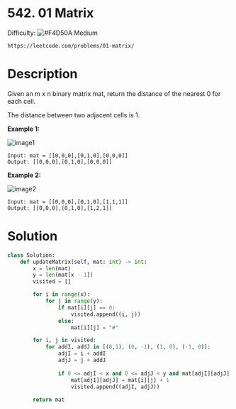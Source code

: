 # 542. 01 Matrix

Difficulty: ![#F4D50A](https://via.placeholder.com/16/F4D50A/F4D50A.png) Medium

```https://leetcode.com/problems/01-matrix/```

# Description

Given an m x n binary matrix mat, return the distance of the nearest 0 for each cell.

The distance between two adjacent cells is 1.

**Example 1:**

![image1](https://assets.leetcode.com/uploads/2021/04/24/01-1-grid.jpg)

```
Input: mat = [[0,0,0],[0,1,0],[0,0,0]]
Output: [[0,0,0],[0,1,0],[0,0,0]]
```

**Example 2:**

![image2](https://assets.leetcode.com/uploads/2021/04/24/01-2-grid.jpg)

```
Input: mat = [[0,0,0],[0,1,0],[1,1,1]]
Output: [[0,0,0],[0,1,0],[1,2,1]]
```

# Solution

```python
class Solution:
    def updateMatrix(self, mat: int) -> int:
        x = len(mat)
        y = len(mat[x - 1])
        visited = []

        for i in range(x):
            for j in range(y):
                if mat[i][j] == 0:
                    visited.append((i, j))
                else:
                    mat[i][j] = "#"

        for i, j in visited:
            for addI, addJ in [(0,1), (0, -1), (1, 0), (-1, 0)]:
                adjI = i + addI
                adjJ = j + addJ
            
                if 0 <= adjI < x and 0 <= adjJ < y and mat[adjI][adjJ] == "#":
                    mat[adjI][adjJ] = mat[i][j] + 1
                    visited.append((adjI, adjJ))
        
        return mat
```